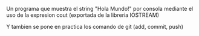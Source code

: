 Un programa que muestra el string "Hola Mundo!" por consola mediante el uso de la expresion cout (exportada de la libreria IOSTREAM)

Y tambien se pone en practica los comando de git (add, commit, push)